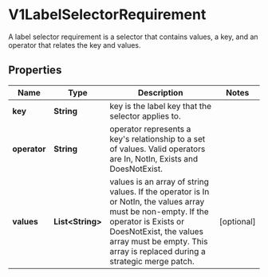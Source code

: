 

# V1LabelSelectorRequirement

A label selector requirement is a selector that contains values, a key, and an operator that relates the key and values.

## Properties

| Name | Type | Description | Notes |
|------------ | ------------- | ------------- | -------------|
|**key** | **String** | key is the label key that the selector applies to. |  |
|**operator** | **String** | operator represents a key&#39;s relationship to a set of values. Valid operators are In, NotIn, Exists and DoesNotExist. |  |
|**values** | **List&lt;String&gt;** | values is an array of string values. If the operator is In or NotIn, the values array must be non-empty. If the operator is Exists or DoesNotExist, the values array must be empty. This array is replaced during a strategic merge patch. |  [optional] |



